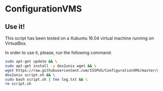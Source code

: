 # ConfigurationVMS

## Use it!
This script has been tested on a Xubuntu 16.04 virtual machine running on VirtualBox.

In order to use it, please, run the following command:

```bash
sudo apt-get update && \
sudo apt-get install -y dos2unix wget && \
wget https://raw.githubusercontent.com/ISSPUS/ConfigurationVMS/master/script.sh && \
dos2unix script.sh && \
sudo bash script.sh | tee log.txt && \
rm script.sh
```
